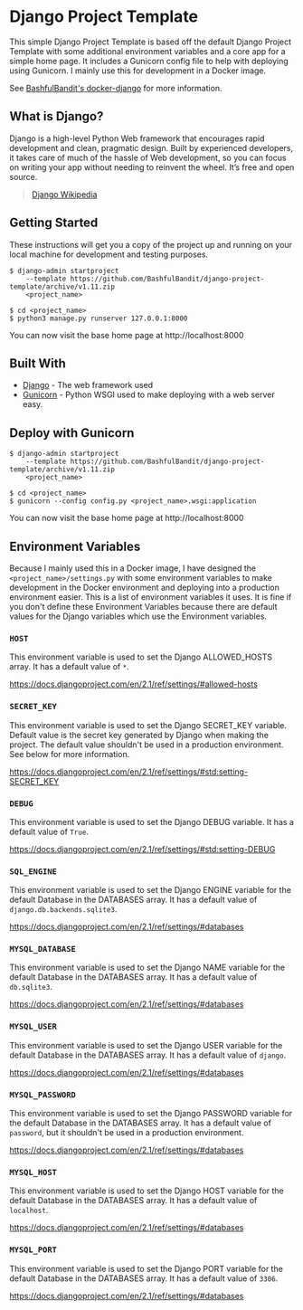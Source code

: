 # Django Project Template

This simple Django Project Template is based off the default Django Project Template
with some additional environment variables and a core app for a simple home page.
It includes a Gunicorn config file to help with deploying using Gunicorn. I mainly
use this for development in a Docker image.

See [BashfulBandit's docker-django](https://github.com/BashfulBandit/docker-django) for more information.

## What is Django?

Django is a high-level Python Web framework that encourages rapid development and clean, pragmatic design. Built by experienced developers, it takes care of much of the hassle of Web development, so you can focus on writing your app without needing to reinvent the wheel. It’s free and open source.

> <a href="https://en.wikipedia.org/wiki/Django_(web_framework)">Django Wikipedia</a>

## Getting Started

These instructions will get you a copy of the project up and running on your local
machine for development and testing purposes.

```
$ django-admin startproject
    --template https://github.com/BashfulBandit/django-project-template/archive/v1.11.zip
    <project_name>

$ cd <project_name>
$ python3 manage.py runserver 127.0.0.1:8000
```

You can now visit the base home page at http://localhost:8000

## Built With

* [Django](https://www.djangoproject.com/) - The web framework used
* [Gunicorn](https://gunicorn.org/) - Python WSGI used to make deploying with a web server easy.

## Deploy with Gunicorn

```
$ django-admin startproject
    --template https://github.com/BashfulBandit/django-project-template/archive/v1.11.zip
    <project_name>

$ cd <project_name>
$ gunicorn --config config.py <project_name>.wsgi:application
```

You can now visit the base home page at http://localhost:8000

## Environment Variables

Because I mainly used this in a Docker image, I have designed the `<project_name>/settings.py`
with some environment variables to make development in the Docker environment and
deploying into a production environment easier. This is a list of environment variables
it uses. It is fine if you don't define these Environment Variables because there are
default values for the Django variables which use the Environment variables.

### `HOST`

This environment variable is used to set the Django ALLOWED_HOSTS array. It has
a default value of `*`.

https://docs.djangoproject.com/en/2.1/ref/settings/#allowed-hosts

### `SECRET_KEY`

This environment variable is used to set the Django SECRET_KEY variable.
Default value is the secret key generated by Django when making the project.
The default value shouldn't be used in a production environment. See below for
more information.

https://docs.djangoproject.com/en/2.1/ref/settings/#std:setting-SECRET_KEY

### `DEBUG`

This environment variable is used to set the Django DEBUG variable. It has a
default value of `True`.

https://docs.djangoproject.com/en/2.1/ref/settings/#std:setting-DEBUG

### `SQL_ENGINE`

This environment variable is used to set the Django ENGINE variable for the default
Database in the DATABASES array. It has a default value of `django.db.backends.sqlite3`.

https://docs.djangoproject.com/en/2.1/ref/settings/#databases

### `MYSQL_DATABASE`

This environment variable is used to set the Django NAME variable for the default
Database in the DATABASES array. It has a default value of `db.sqlite3`.

https://docs.djangoproject.com/en/2.1/ref/settings/#databases

### `MYSQL_USER`

This environment variable is used to set the Django USER variable for the default
Database in the DATABASES array. It has a default value of `django`.

https://docs.djangoproject.com/en/2.1/ref/settings/#databases

### `MYSQL_PASSWORD`

This environment variable is used to set the Django PASSWORD variable for the
default Database in the DATABASES array. It has a default value of `password`,
but it shouldn't be used in a production environment.

https://docs.djangoproject.com/en/2.1/ref/settings/#databases

### `MYSQL_HOST`

This environment variable is used to set the Django HOST variable for the default
Database in the DATABASES array. It has a default value of `localhost`.

https://docs.djangoproject.com/en/2.1/ref/settings/#databases

### `MYSQL_PORT`

This environment variable is used to set the Django PORT variable for the default
Database in the DATABASES array. It has a default value of `3306`.

https://docs.djangoproject.com/en/2.1/ref/settings/#databases
